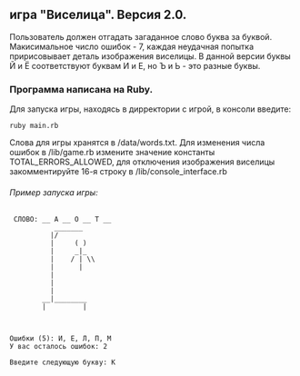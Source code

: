 ## игра "Виселица". Версия 2.0.

Пользователь должен отгадать загаданное слово буква за буквой. Макисимальное число ошибок - 7, каждая неудачная попытка пририсовывает деталь изображения виселицы.
В данной версии буквы Й и Ё соответствуют буквам И и Е, но Ъ и Ь - это разные буквы.

### Программа написана на Ruby.
    
Для запуска игры, находясь в дирректории с игрой, в консоли введите:

    ruby main.rb

Слова для игры хранятся в /data/words.txt. Для изменения числа ошибок в /lib/game.rb измените значение константы TOTAL_ERRORS_ALLOWED, для отключения изображения виселицы закомментируйте 16-я строку в /lib/console_interface.rb

###### Пример запуска игры:


     СЛОВО: __ А __ О __ Т __
               _______
              |/
              |     ( )
              |     _|_
              |    / | \\
              |      |
              |
              |
              |
            __|________
            |         |
    
    
    
    Ошибки (5): И, Е, Л, П, М
    У вас осталось ошибок: 2
    
    Введите следующую букву: К
